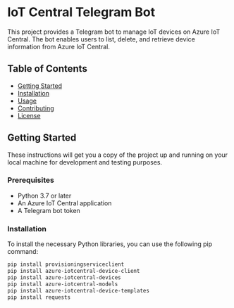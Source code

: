 # IoT Central Telegram Bot

This project provides a Telegram bot to manage IoT devices on Azure IoT Central. The bot enables users to list, delete, and retrieve device information from Azure IoT Central.

## Table of Contents

- [Getting Started](#getting-started)
- [Installation](#installation)
- [Usage](#usage)
- [Contributing](#contributing)
- [License](#license)

## Getting Started

These instructions will get you a copy of the project up and running on your local machine for development and testing purposes.

### Prerequisites

- Python 3.7 or later
- An Azure IoT Central application
- A Telegram bot token

### Installation

To install the necessary Python libraries, you can use the following pip command:

```bash
pip install provisioningserviceclient
pip install azure-iotcentral-device-client
pip install azure-iotcentral-devices
pip install azure-iotcentral-models
pip install azure-iotcentral-device-templates
pip install requests
